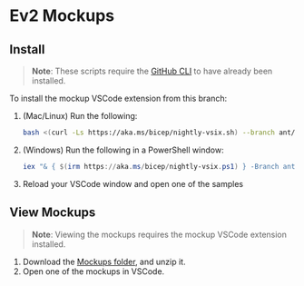# Ev2 Mockups

## Install
> **Note**: These scripts require the [GitHub CLI](https://cli.github.com/) to have already been installed.

To install the mockup VSCode extension from this branch:

1. (Mac/Linux) Run the following:
   ```sh
   bash <(curl -Ls https://aka.ms/bicep/nightly-vsix.sh) --branch ant/ev2
   ```
1. (Windows) Run the following in a PowerShell window:
   ```powershell
   iex "& { $(irm https://aka.ms/bicep/nightly-vsix.ps1) } -Branch ant/ev2"
   ```
1. Reload your VSCode window and open one of the samples

## View Mockups
> **Note**: Viewing the mockups requires the mockup VSCode extension installed.

1. Download the [Mockups folder](https://download-directory.github.io/?url=https://github.com/azure/bicep/tree/ant/ev2/mockups), and unzip it.
1. Open one of the mockups in VSCode.